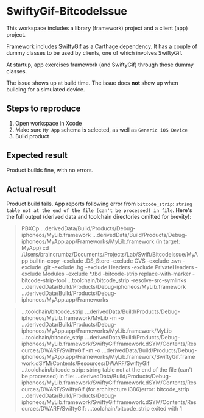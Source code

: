 # SwiftyGif-BitcodeIssue

This workspace includes a library (framework) project and a client (app) project.

Framework includes [SwiftyGif](https://github.com/kirualex/SwiftyGif) as a Carthage dependency.
It has a couple of dummy classes to be used by clients, one of which involves SwiftyGif.

At startup, app exercises framework (and SwiftyGif) through those dummy classes.

The issue shows up at build time. The issue does **not** show up when building for a simulated device.

## Steps to reproduce

1. Open workspace in Xcode
1. Make sure `My App` schema is selected, as well as `Generic iOS Device`
1. Build product

## Expected result

Product builds fine, with no errors.

## Actual result

Product build fails. App reports following error from `bitcode_strip`: `string table not at the end of the file (can't be processed) in file`. Here's the full output (derived data and toolchain directories omitted for brevity):

> PBXCp ...derivedData/Build/Products/Debug-iphoneos/MyLib.framework ...derivedData/Build/Products/Debug-iphoneos/MyApp.app/Frameworks/MyLib.framework (in target: MyApp)
>     cd /Users/braincrumbz/Documents/Projects/Lab/Swift/BitcodeIssue/MyApp
>     builtin-copy -exclude .DS_Store -exclude CVS -exclude .svn -exclude .git -exclude .hg -exclude Headers -exclude PrivateHeaders -exclude Modules -exclude *.tbd -bitcode-strip replace-with-marker -bitcode-strip-tool ...toolchain/bitcode_strip -resolve-src-symlinks ...derivedData/Build/Products/Debug-iphoneos/MyLib.framework ...derivedData/Build/Products/Debug-iphoneos/MyApp.app/Frameworks

> ...toolchain/bitcode_strip ...derivedData/Build/Products/Debug-iphoneos/MyLib.framework/MyLib -m -o ...derivedData/Build/Products/Debug-iphoneos/MyApp.app/Frameworks/MyLib.framework/MyLib ...toolchain/bitcode_strip ...derivedData/Build/Products/Debug-iphoneos/MyLib.framework/SwiftyGif.framework.dSYM/Contents/Resources/DWARF/SwiftyGif -m -o ...derivedData/Build/Products/Debug-iphoneos/MyApp.app/Frameworks/MyLib.framework/SwiftyGif.framework.dSYM/Contents/Resources/DWARF/SwiftyGif ...toolchain/bitcode_strip: string table not at the end of the file (can't be processed) in file: ...derivedData/Build/Products/Debug-iphoneos/MyLib.framework/SwiftyGif.framework.dSYM/Contents/Resources/DWARF/SwiftyGif (for architecture i386)error: bitcode_strip ...derivedData/Build/Products/Debug-iphoneos/MyLib.framework/SwiftyGif.framework.dSYM/Contents/Resources/DWARF/SwiftyGif: ...toolchain/bitcode_strip exited with 1
